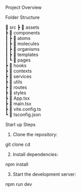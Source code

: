 Project Overview

Folder Structure

📂 src
┣ 📂 assets  
 ┣ 📂 components  
 ┃ ┣ 📂 atoms  
 ┃ ┣ 📂 molecules  
 ┃ ┣ 📂 organisms  
 ┃ ┣ 📂 templates  
 ┃ ┗ 📂 pages  
 ┣ 📂 hooks  
 ┣ 📂 contexts  
 ┣ 📂 services  
 ┣ 📂 utils  
 ┣ 📂 routes  
 ┣ 📂 styles  
 ┣ 📜 App.tsx  
 ┣ 📜 main.tsx  
 ┣ 📜 vite.config.ts  
 ┗ 📜 tsconfig.json

Start up Steps

1. Clone the repository:

git clone <repo-url>
cd <project-directory>

2. Install dependencies:

npm install

3. Start the development server:

npm run dev
